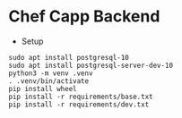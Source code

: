 # Chef Capp Backend

* Setup

```
sudo apt install postgresql-10
sudo apt install postgresql-server-dev-10
python3 -m venv .venv
. .venv/bin/activate
pip install wheel
pip install -r requirements/base.txt
pip install -r requirements/dev.txt
```

